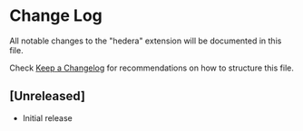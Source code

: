 # Change Log

All notable changes to the "hedera" extension will be documented in this file.

Check [Keep a Changelog](http://keepachangelog.com/) for recommendations on how to structure this file.

## [Unreleased]

- Initial release